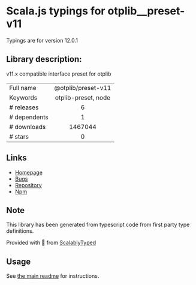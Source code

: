 
# Scala.js typings for otplib__preset-v11

Typings are for version 12.0.1

## Library description:
v11.x compatible interface preset for otplib

|                    |                 |
| ------------------ | :-------------: |
| Full name          | @otplib/preset-v11 |
| Keywords           | otplib-preset, node |
| # releases         | 6 |
| # dependents       | 1 |
| # downloads        | 1467044 |
| # stars            | 0 |

## Links
- [Homepage](https://github.com/yeojz/otplib#readme)
- [Bugs](https://github.com/yeojz/otplib/issues)
- [Repository](https://github.com/yeojz/otplib)
- [Npm](https://www.npmjs.com/package/%40otplib%2Fpreset-v11)
    


## Note
This library has been generated from typescript code from first party type definitions.

Provided with :purple_heart: from [ScalablyTyped](https://github.com/oyvindberg/ScalablyTyped)

## Usage
See [the main readme](../../readme.md) for instructions.


